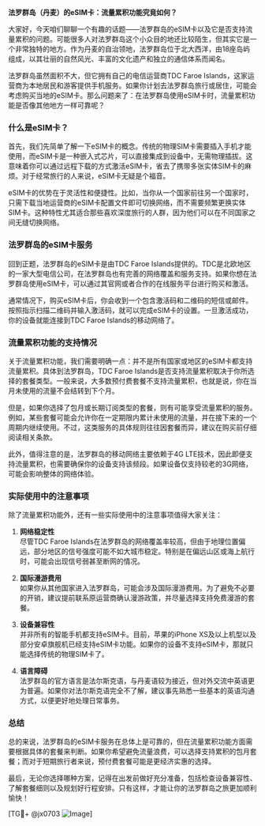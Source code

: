 **法罗群岛（丹麦）的eSIM卡：流量累积功能究竟如何？**

大家好，今天咱们聊聊一个有趣的话题——法罗群岛的eSIM卡以及它是否支持流量累积的问题。可能很多人对法罗群岛这个小众目的地还比较陌生，但其实它是一个非常独特的地方。作为丹麦的自治领地，法罗群岛位于北大西洋，由18座岛屿组成，以其壮丽的自然风光、丰富的文化遗产和独立的通信体系而闻名。

法罗群岛虽然面积不大，但它拥有自己的电信运营商TDC Faroe Islands，这家运营商为本地居民和游客提供手机服务。如果你计划去法罗群岛旅行或居住，可能会考虑购买当地的eSIM卡。那么问题来了：在法罗群岛使用eSIM卡时，流量累积功能是否像其他地方一样可靠呢？

### 什么是eSIM卡？
首先，我们先简单了解一下eSIM卡的概念。传统的物理SIM卡需要插入手机才能使用，而eSIM卡是一种嵌入式芯片，可以直接集成到设备中，无需物理插拔。这意味着你可以通过远程下载的方式激活eSIM卡，省去了携带多张实体SIM卡的麻烦。对于经常旅行的人来说，eSIM卡无疑是个福音。

eSIM卡的优势在于灵活性和便捷性。比如，当你从一个国家前往另一个国家时，只需下载当地运营商的eSIM卡配置文件即可切换网络，而不需要频繁更换实体SIM卡。这种特性尤其适合那些喜欢深度旅行的人群，因为他们可以在不同国家之间无缝切换网络。

### 法罗群岛的eSIM卡服务
回到正题，法罗群岛的eSIM卡是由TDC Faroe Islands提供的。TDC是北欧地区的一家大型电信公司，在法罗群岛也有完善的网络覆盖和服务支持。如果你想在法罗群岛使用eSIM卡，可以通过其官网或者合作的在线服务平台进行购买和激活。

通常情况下，购买eSIM卡后，你会收到一个包含激活码和二维码的短信或邮件。按照指示扫描二维码并输入激活码，就可以完成eSIM卡的设置。一旦激活成功，你的设备就能连接到TDC Faroe Islands的移动网络了。

### 流量累积功能的支持情况
关于流量累积功能，我们需要明确一点：并不是所有国家或地区的eSIM卡都支持流量累积。具体到法罗群岛，TDC Faroe Islands是否支持流量累积取决于你所选择的套餐类型。一般来说，大多数预付费套餐不支持流量累积，也就是说，你在当月未使用的流量不会结转到下个月。

但是，如果你选择了包月或长期订阅类型的套餐，则有可能享受流量累积的服务。例如，某些套餐可能会允许你在一定期限内累计未使用的流量，并在接下来的一个周期内继续使用。不过，这类服务的具体规则往往因套餐而异，建议在购买前仔细阅读相关条款。

此外，值得注意的是，法罗群岛的移动网络主要依赖于4G LTE技术，因此即便支持流量累积，也需要确保你的设备支持该频段。如果设备仅支持较老的3G网络，可能会影响整体的网络体验。

### 实际使用中的注意事项
除了流量累积功能外，还有一些实际使用中的注意事项值得大家关注：

1. **网络稳定性**  
   尽管TDC Faroe Islands在法罗群岛的网络覆盖率较高，但由于地理位置偏远，部分地区的信号强度可能不如大城市稳定。特别是在偏远山区或海上航行时，可能会出现信号弱甚至断网的情况。

2. **国际漫游费用**  
   如果你从其他国家进入法罗群岛，可能会涉及国际漫游费用。为了避免不必要的开销，建议提前联系原运营商确认漫游政策，并尽量选择支持免费漫游的套餐。

3. **设备兼容性**  
   并非所有的智能手机都支持eSIM卡。目前，苹果的iPhone XS及以上机型以及部分安卓旗舰机已经支持eSIM卡功能。如果你的设备不支持eSIM卡，那就只能选择传统的物理SIM卡了。

4. **语言障碍**  
   法罗群岛的官方语言是法尔斯克语，与丹麦语较为接近，但对外交流中英语更为普遍。如果你对法尔斯克语完全不了解，建议事先熟悉一些基本的英语沟通方式，以便更好地处理日常事务。

### 总结
总的来说，法罗群岛的eSIM卡服务在总体上是可靠的，但在流量累积功能方面需要根据具体的套餐来判断。如果你希望避免流量浪费，可以选择支持累积的包月套餐；而对于短期旅行者来说，预付费套餐可能是更经济实惠的选择。

最后，无论你选择哪种方案，记得在出发前做好充分准备，包括检查设备兼容性、了解套餐细则以及规划好行程安排。只有这样，才能让你的法罗群岛之旅更加顺利愉快！

[TG💪+ @jx0703 ![Image](https://github.com/user-attachments/assets/dbca1d08-cadb-493c-b0ec-ad6f7a83f270)]